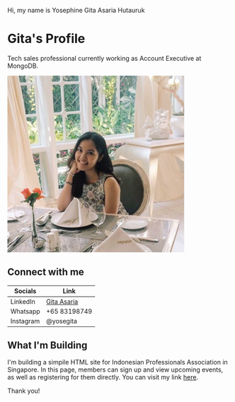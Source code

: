 
Hi, my name is Yosephine Gita Asaria Hutauruk

# Gita's Profile
Tech sales professional currently working as Account Executive at MongoDB.

![gambar](./assets/gita.webp)

## Connect with me
|Socials   |Link   |
|-------|------------|
|LinkedIn   |[Gita Asaria](https://sg.linkedin.com/in/gita-asaria)     | 
|Whatsapp  |+65 83198749     | 
|Instagram   |@yosegita     | 

## What I'm Building
I'm building a simpile HTML site for Indonesian Professionals Association in Singapore. In this page, members can sign up and view upcoming events, as well as registering for them directly. You can visit my link [here](https://revou-fsse-5.github.io/module-1-yosegit111/).

Thank you!